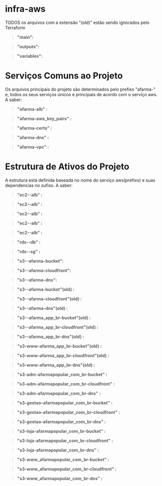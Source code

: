 # infra-aws

TODOS os arquivos com a extensão "(old)" estão sendo ignorados pelo Terraform

> **"main":** 

> **"outputs":**

> **"variables":** 


# Serviços Comuns ao Projeto

Os arquivos principais do projeto são determinados pelo prefixo "afarma-" e, todos os seus serviços únicos e principais de acordo com o serviço aws. A saber:

> **"afarma-alb" :**

> **"afarma-aws_key_pairs" :**

> **"afarma-certs" :**

> **"afarma-dns" :**

> **"afarma-vpc" :**

# Estrutura de Ativos do Projeto

A estrutura está definida baseada no nome do serviço aws(prefixo) e suas dependencias no sufixo. A saber:

> **"ec2--alb" :**

> **"ec2--alb" :**

> **"ec2--alb" :**

> **"ec2--alb" :**

> **"ec2--alb" :**


> **"rds--db" :**

> **"rds--sg" :**


> **"s3--afarma-bucket":**

> **"s3--afarma-cloudfront":**

> **"s3--afarma-dns":**


> **"s3--afarma-bucket"(old) :**

> **"s3--afarma-cloudfront"(old) :**

> **"s3--afarma-dns"(old) :**


> **"s3--afarma_app_br-bucket"(old) :**

> **"s3--afarma_app_br-cloudfront"(old) :**

> **"s3--afarma_app_br-dns"(old) :**


> **"s3-www-afarma_app_br-bucket"(old) :**

> **"s3-www-afarma_app_br-cloudfront"(old) :**

> **"s3-www-afarma_app_br-dns"(old) :**


> **"s3-adm-afarmapopular_com_br-bucket" :**

> **"s3-adm-afarmapopular_com_br-cloudfront" :**

> **"s3-adm-afarmapopular_com_br-dns" :**


> **"s3-gestao-afarmapopular_com_br-bucket" :**

> **"s3-gestao-afarmapopular_com_br-cloudfront" :**

> **"s3-gestao-afarmapopular_com_br-dns" :**


> **"s3-loja-afarmapopular_com_br-bucket" :**

> **"s3-loja-afarmapopular_com_br-cloudfront" :**

> **"s3-loja-afarmapopular_com_br-dns" :**


> **"s3-www_afarmapopular_com_br-bucket" :**

> **"s3-www_afarmapopular_com_br-cloudfront" :**

> **"s3-www_afarmapopular_com_br-dns" :**